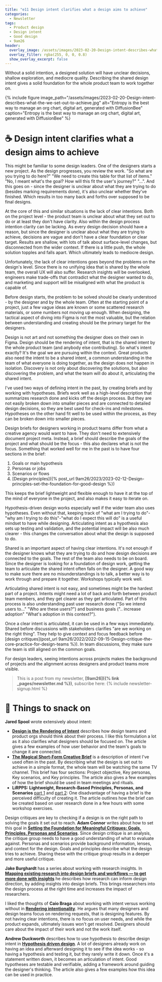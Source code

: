 ```yaml
---
title: "e11 Design intent clarifies what a design aims to achieve"
categories:
  - Newsletter
tags:
  - Product design
  - Design intent
  - Good design
  - 9am26
header:
  overlay_image: /assets/images/2023-02-20-Design-intent-describes-what-the-we-set-out-to-achieve.jpg
  overlay_filter: rgba(255, 0, 0, 0.8)
  show_overlay_excerpt: false
---
```


Without a solid intention, a designed solution will have unclear decisions, shallow exploration, and mediocre quality. Describing the shared design intent gives a solid foundation for the whole product team to work together on.

{% include figure image_path="/assets/images/2023-02-20-Design-intent-describes-what-the-we-set-out-to-achieve.jpg" alt="Entropy is the best way to manage an org chart, digital art, generated with DiffusionBee" caption="Entropy is the best way to manage an org chart, digital art, generated with DiffusionBee" %}

# ☕ Design intent clarifies what a design aims to achieve

This might be familiar to some design leaders. One of the designers starts a new project. As the design progresses, you review the work. "So what are you trying to do here?" "We need to create this table for that list of items." "No, I meant what's the goal? How will this fit the user's journey?" "...". And this goes on - since the designer is unclear about what they are trying to do (besides marking requirements done), it's also unclear whether they've finished. Which results in too many back and forths over supposed to be final designs.

At the core of this and similar situations is the lack of clear intentions. Both on the project level - the product team is unclear about what they set out to do or at least they don't have clarity. Also within the design process intention clarity can be lacking. As every design decision should have a reason, but since the designer is unclear about what they are trying to achieve, decisions are vague and don't have a clear foundation or clear target. Results are shallow, with lots of talk about surface-level changes, but disconnected from the wider context. If there is a little push, the whole solution topples and falls apart. Which ultimately leads to mediocre design.

Unfortunately, the lack of clear intentions goes beyond the problems on the design's level. Since there is no unifying idea that is shared by the whole team, the overall UX will also suffer. Research insights will be overlooked, engineers make trade-offs that contradict what the designer wanted to do, and marketing and support will be misaligned with what the product is capable of. 

Before design starts, the problem to be solved should be clearly understood - by the designer and by the whole team. Often at the starting point of a project, just a few vague ideas are known or some scattered research materials, or some numbers not moving up enough. When designing, the tactical aspect of diving into Figma is not the most valuable, but the relation between understanding and creating should be the primary target for the designers.

Design is not art and not something the designer does on their own in Figma. Design should be the rendering of intent, that is the shared intent by the whole product team (and anybody else contributing). So what's intent exactly? It's the goal we are pursuing within the context. Great products also need the intent to be a shared intent, a common understanding in the team of what everyone is doing together, as the design does not happen in isolation. Discovery is not only about discovering the solutions, but also discovering the problem, and what the team will do about it, articulating the shared intent.

I've used two ways of defining intent in the past, by creating briefs and by working with hypotheses. Briefs work well as a high-level description that summarizes research done and kicks off the design process. But they are not easily broken down into smaller pieces and are connected to detailed design decisions, so they are best used for check-ins and milestones. Hypotheses on the other hand fit well to be used within the process, as they can be broken down into smaller pieces.

Design briefs for designers working in product teams differ from what a creative agency would want to have. They don't need to extensively document project meta. Instead, a brief should describe the goals of the project and what should be the focus - this also declares what is not the focus. Something that worked well for me in the past is to have four sections in the brief: 
1. Goals or main hypothesis
2. Personas or jobs
3. Scenarios or flows
4. [Design principles]({% post_url 9am26/2023/2023-02-12-Design-principles-set-the-foundation-for-good-design %})

This keeps the brief lightweight and flexible enough to have it at the top of the mind of everyone in the project, and also makes it easy to iterate on.

Hypothesis-driven design works especially well if the wider team also uses hypotheses. Even without that, keeping track of "what am I trying to do"-"why am I trying to do this"-"what do I expect this will do" is a useful mindset to have while designing. Articulating intent as a hypothesis also sets up testing and validation, and the potential impact will be also much clearer - this changes the conversation about what the design is supposed to do.

Shared is an important aspect of having clear intentions. It's not enough if the designer knows what they are trying to do and how design decisions are connected to the goals. The rest of the team also needs to be on board. Since the designer is looking for a foundation of design work, getting the team to articulate the shared intent often falls on the designer. A good way to make sure there are no misunderstandings is to talk, a better way is to work through and prepare it together. Workshops typically work well.

Articulating shared intent is not easy, and sometimes might be the hardest part of a project. Intents might need a lot of back and forth between product team members, and they get clearer as they get articulated. Part of this process is also understanding past user research done ("So we intend users to..." "Who are these users?") and business goals (".. increase adoption" "What's adoption in this context?").

Once a clear intent is articulated, it can be used in a few ways immediately. Shared before discussions with stakeholders clarifies "are we working on the right thing". They help to give context and focus feedback before [design critiques](post_url 9am26/2022/2022-09-15-Design-critique-the-core-practice-for-design-teams %}). In team discussions, they make sure the team is still aligned on the common goals. 

For design leaders, seeing intentions across projects makes the background of projects and the alignment across designers and product teams more visible.

> This is a post from my newsletter, **[9am26]({% link _pages/newsletter.md %})**, subscribe here:
> {% include newsletter-signup.html %}

# 🍪 Things to snack on

**Jared Spool** wrote extensively about intent:
- **[Design is the Rendering of Intent](https://articles.uie.com/design_rendering_intent/)** describes how design teams and product orgs should think about their process. I like this formulation a lot as it also clarifies what designers should be focused on. The article gives a few examples of how user behavior and the team's goals to change it are connected.
- **[The Magical Short-Form Creative Brief](https://articles.uie.com/short_form_creative_brief/)** is a description of intent I've used often in the past. By describing what the design is set out to achieve in a simple format, the whole team will be watching the same TV channel. This brief has four sections: Project objective, Key personas, Key scenarios, and Key principles. The article also gives a few examples of how the brief should be used in team meetings and rituals.
- **LiRPPS: Lightweight, Research-Based Principles, Personas, and Scenarios** [part 1](https://articles.uie.com/lirpps/) and [part 2](https://articles.uie.com/lirpps_part2/): One disadvantage of having a brief is the perceived difficulty of creating it. The article outlines how the brief can be created based on user research done in a few hours with some workshop exercises.

Design critiques are key to checking if a design is on the right path to solving the goals it set out to reach. **Adam Connor** writes about how to set this goal in **[Setting the Foundation for Meaningful Critiques: Goals, Principles, Personas and Scenarios](https://articles.uie.com/meaningful_critiques/)**. Since design critique is an analysis, the critique group needs to have a good understanding of what to evaluate against. Personas and scenarios provide background information, lenses, and context for the design. Goals and principles describe what the design tries to achieve. Sharing these with the critique group results in a deeper and more useful critique.

**Jake Burghardt** has a series about working with research insights. In **[Mapping existing research into design briefs and workflows — to get more done with insights](https://medium.com/integrating-research/mapping-existing-research-into-design-briefs-and-workflows-to-get-more-done-with-insights-a5d79a850a91)** he describes how research can inform design direction, by adding insights into design briefs. This brings researchers into the design process at the right time and increases the impact of researchers. 

I liked the thoughts of **Caio Braga** about working with intent versus working without in **[Rendering intentionality](https://uxdesign.cc/rendering-intentionality-1a57df40b585)**. He argues that many designers and design teams focus on rendering requests, that is designing features. By not having clear intentions, there is no focus on user needs, and while the product expands, ultimately issues won't get resolved. Designers should care about the impact of their work and not the work itself.

**Andrew Duckworth** describes how to use hypothesis to describe design intent in **[Hypothesis driven design](https://grillopress.github.io/2017/12/10/hypothesis-driven-design.html)**. A lot of designers already work on having an idea and afterward designing it to see if the idea works - so having a hypothesis and testing it, but they rarely write it down. Once it's a statement written down, it becomes an articulation of intent. Good hypotheses are testable and verifiable, adding a framework around guiding the designer's thinking. The article also gives a few examples how this idea can be used in practice.
